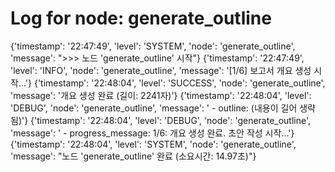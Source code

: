 # Log for node: generate_outline

{'timestamp': '22:47:49', 'level': 'SYSTEM', 'node': 'generate_outline', 'message': ">>> 노드 'generate_outline' 시작"}
{'timestamp': '22:47:49', 'level': 'INFO', 'node': 'generate_outline', 'message': '[1/6] 보고서 개요 생성 시작...'}
{'timestamp': '22:48:04', 'level': 'SUCCESS', 'node': 'generate_outline', 'message': '개요 생성 완료 (길이: 2241자)'}
{'timestamp': '22:48:04', 'level': 'DEBUG', 'node': 'generate_outline', 'message': '  - outline: (내용이 길어 생략됨)'}
{'timestamp': '22:48:04', 'level': 'DEBUG', 'node': 'generate_outline', 'message': '  - progress_message: 1/6: 개요 생성 완료. 초안 작성 시작...'}
{'timestamp': '22:48:04', 'level': 'SYSTEM', 'node': 'generate_outline', 'message': "노드 'generate_outline' 완료 (소요시간: 14.97초)"}